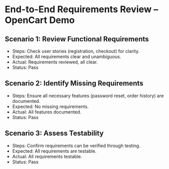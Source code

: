 # End-to-End Requirements Review – OpenCart Demo

## Scenario 1: Review Functional Requirements
- Steps: Check user stories (registration, checkout) for clarity.
- Expected: All requirements clear and unambiguous.
- Actual: Requirements reviewed, all clear.
- Status: Pass

## Scenario 2: Identify Missing Requirements
- Steps: Ensure all necessary features (password reset, order history) are documented.
- Expected: No missing requirements.
- Actual: All features documented.
- Status: Pass

## Scenario 3: Assess Testability
- Steps: Confirm requirements can be verified through testing.
- Expected: All requirements are testable.
- Actual: All requirements testable.
- Status: Pass
